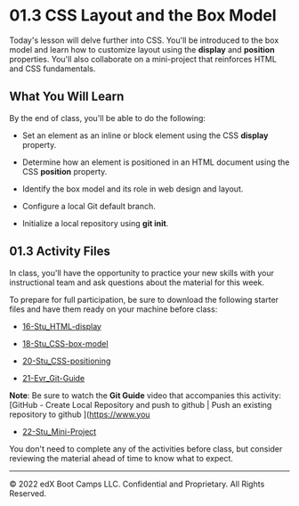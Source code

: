 # 01.3 CSS Layout and the Box Model
Today's lesson will delve further into CSS. You'll be introduced to the box model and learn how to customize layout using the **display** and **position** properties. You'll also collaborate on a mini-project that reinforces HTML and CSS fundamentals.

## What You Will Learn
By the end of class, you'll be able to do the following:

* Set an element as an inline or block element using the CSS **display** property.

* Determine how an element is positioned in an HTML document using the CSS **position** property.

* Identify the box model and its role in web design and layout.

* Configure a local Git default branch.

* Initialize a local repository using **git init**.

## 01.3 Activity Files
In class, you'll have the opportunity to practice your new skills with your instructional team and ask questions about the material for this week.

To prepare for full participation, be sure to download the following starter files and have them ready on your machine before class:

* [16-Stu_HTML-display](https://static.fullstack-bootcamp.com/lesson-files/01-HTML-Git-CSS/16-Stu_HTML-display.zip)

* [18-Stu_CSS-box-model](https://static.fullstack-bootcamp.com/lesson-files/01-HTML-Git-CSS/18-Stu_CSS-box-model.zip)

* [20-Stu_CSS-positioning](https://static.fullstack-bootcamp.com/lesson-files/01-HTML-Git-CSS/20-Stu_CSS-positioning.zip)

* [21-Evr_Git-Guide](https://static.fullstack-bootcamp.com/lesson-files/01-HTML-Git-CSS/21-Evr_Git-Guide.zip)

**Note**: Be sure to watch the **Git Guide** video that accompanies this activity: [GitHub - Create Local Repository and push to github | Push an existing repository to github
](https://www.you

* [22-Stu_Mini-Project](https://static.fullstack-bootcamp.com/lesson-files/01-HTML-Git-CSS/22-Stu_Mini-Project.zip)

You don't need to complete any of the activities before class, but consider reviewing the material ahead of time to know what to expect.

---
© 2022 edX Boot Camps LLC. Confidential and Proprietary. All Rights Reserved.
